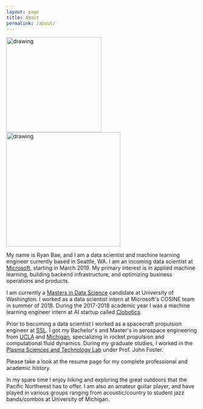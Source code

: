 ```yaml
---
layout: page
title: About
permalink: /about/
---
```

<p float="center">
  <img src="https://github.com/heybaebae/RyanBaeProfessionalPage/blob/master/images/headshot.png?raw=true" alt="drawing" width="250"/>
  <img src="https://github.com/heybaebae/RyanBaeProfessionalPage/blob/master/images/msft-hackathon.jpg?raw=true" alt="drawing" width="300"/>
</p>

My name is Ryan Bae, and I am a data scientist and machine learning engineer currently based in Seattle, WA. I am an incoming data scientist at [Microsoft](https://www.microsoft.com/en-us/), starting in March 2019. My primary interest is in applied machine learning, building backend infrastructure, and optimizing business operations and products.

I am currently a [Masters in Data Science](https://www.datasciencemasters.uw.edu/) candidate at University of Washington. I worked as a data scientist intern at Microsoft's COSINE team in summer of 2018. During the 2017-2018 academic year I was a machine learning engineer intern at AI startup called [Clobotics](https://www.clobotics.com/).

Prior to becoming a data scientist I worked as a spacecraft propulsion engineer at [SSL](http://sslmda.com/). I got my Bachelor's and Master's in aerospace engineering from [UCLA](https://www.mae.ucla.edu/) and [Michigan](https://aero.engin.umich.edu/academics/graduate/mse/), specializing in rocket propulsion and computational fluid dynamics. During my graduate studies, I worked in the [Plasma Sciences and Technology Lab](https://pstlab.engin.umich.edu/) under Prof. John Foster.

Please take a look at the resume page for my complete professional and academic history.

In my spare time I enjoy hiking and exploring the great outdoors that the Pacific Northwest has to offer. I am also an amateur guitar player, and have played in various groups ranging from acoustic/country to student jazz bands/combos at University of Michigan.
 
